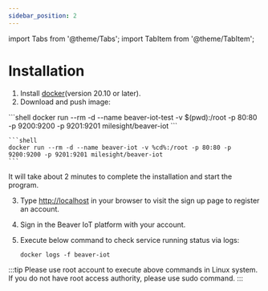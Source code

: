 ```yaml
---
sidebar_position: 2
---
```


import Tabs from '@theme/Tabs';
import TabItem from '@theme/TabItem';

# Installation

1. Install [docker](https://docs.docker.com/engine/install/)(version 20.10 or later).
2. Download and push image:

<Tabs>
  <TabItem value="shell" label="Shell" default>
    ```shell
    docker run --rm -d --name beaver-iot-test -v $(pwd):/root -p 80:80 -p 9200:9200 -p 9201:9201 milesight/beaver-iot
    ```
  </TabItem>
  <TabItem value="cmd" label="Windows Command Line (CMD)">

    ```shell
    docker run --rm -d --name beaver-iot -v %cd%:/root -p 80:80 -p 9200:9200 -p 9201:9201 milesight/beaver-iot
    ```
  </TabItem>
</Tabs>

It will take about 2 minutes to complete the installation and start the program.

3. Type [http://localhost](http://localhost) in your browser to visit the sign up page to register an account.
4.  Sign in the Beaver IoT platform with your account.
5. Execute below command to check service running status via logs:

    ```shell
    docker logs -f beaver-iot
    ```

:::tip
Please use root account to execute above commands in Linux system. If you do not have root access authority, please use sudo command.
:::

